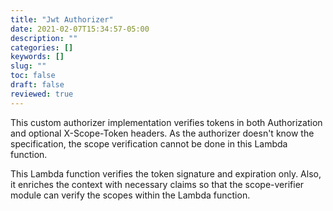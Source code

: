 ```yaml
---
title: "Jwt Authorizer"
date: 2021-02-07T15:34:57-05:00
description: ""
categories: []
keywords: []
slug: ""
toc: false
draft: false
reviewed: true
---
```



This custom authorizer implementation verifies tokens in both Authorization and optional X-Scope-Token headers. As the authorizer doesn't know the specification, the scope verification cannot be done in this Lambda function. 

This Lambda function verifies the token signature and expiration only. Also, it enriches the context with necessary claims so that the scope-verifier module can verify the scopes within the Lambda function.
